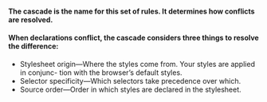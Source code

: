 #### The cascade is the name for this set of rules. It determines how conflicts are resolved.

#### When declarations conflict, the cascade considers three things to resolve the difference:

- Stylesheet origin—Where the styles come from. Your styles are applied in conjunc- tion with the browser’s default styles.
- Selector specificity—Which selectors take precedence over which.
- Source order—Order in which styles are declared in the stylesheet.
